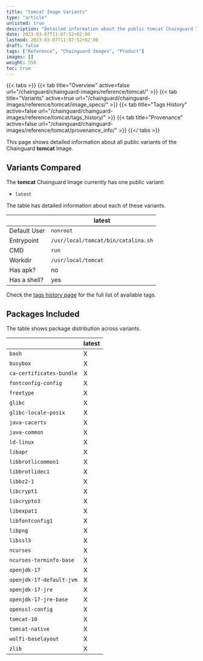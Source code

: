 ```yaml
---
title: "tomcat Image Variants"
type: "article"
unlisted: true
description: "Detailed information about the public tomcat Chainguard Image variants"
date: 2023-03-07T11:07:52+02:00
lastmod: 2023-03-07T11:07:52+02:00
draft: false
tags: ["Reference", "Chainguard Images", "Product"]
images: []
weight: 550
toc: true
---
```


{{< tabs >}}
{{< tab title="Overview" active=false url="/chainguard/chainguard-images/reference/tomcat/" >}}
{{< tab title="Variants" active=true url="/chainguard/chainguard-images/reference/tomcat/image_specs/" >}}
{{< tab title="Tags History" active=false url="/chainguard/chainguard-images/reference/tomcat/tags_history/" >}}
{{< tab title="Provenance" active=false url="/chainguard/chainguard-images/reference/tomcat/provenance_info/" >}}
{{</ tabs >}}

This page shows detailed information about all public variants of the Chainguard **tomcat** Image.

## Variants Compared
The **tomcat** Chainguard Image currently has one public variant: 

- `latest`

The table has detailed information about each of these variants.

|              | latest                              |
|--------------|-------------------------------------|
| Default User | `nonroot`                           |
| Entrypoint   | `/usr/local/tomcat/bin/catalina.sh` |
| CMD          | `run`                               |
| Workdir      | `/usr/local/tomcat`                 |
| Has apk?     | no                                  |
| Has a shell? | yes                                 |

Check the [tags history page](/chainguard/chainguard-images/reference/tomcat/tags_history/) for the full list of available tags.

## Packages Included
The table shows package distribution across variants.

|                          | latest |
|--------------------------|--------|
| `bash`                   | X      |
| `busybox`                | X      |
| `ca-certificates-bundle` | X      |
| `fontconfig-config`      | X      |
| `freetype`               | X      |
| `glibc`                  | X      |
| `glibc-locale-posix`     | X      |
| `java-cacerts`           | X      |
| `java-common`            | X      |
| `ld-linux`               | X      |
| `libapr`                 | X      |
| `libbrotlicommon1`       | X      |
| `libbrotlidec1`          | X      |
| `libbz2-1`               | X      |
| `libcrypt1`              | X      |
| `libcrypto3`             | X      |
| `libexpat1`              | X      |
| `libfontconfig1`         | X      |
| `libpng`                 | X      |
| `libssl3`                | X      |
| `ncurses`                | X      |
| `ncurses-terminfo-base`  | X      |
| `openjdk-17`             | X      |
| `openjdk-17-default-jvm` | X      |
| `openjdk-17-jre`         | X      |
| `openjdk-17-jre-base`    | X      |
| `openssl-config`         | X      |
| `tomcat-10`              | X      |
| `tomcat-native`          | X      |
| `wolfi-baselayout`       | X      |
| `zlib`                   | X      |

